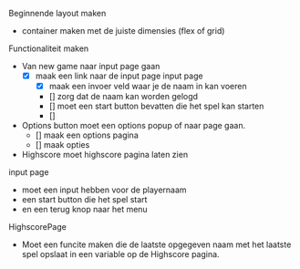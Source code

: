 Beginnende layout maken
- container maken met de juiste dimensies (flex of grid)


Functionaliteit maken
- Van new game naar input page gaan
  - [X] maak een link naar de input page
  input page
    - [X] maak een invoer veld waar je de naam in kan voeren
    - [] zorg dat de naam kan worden gelogd
    - [] moet een start button bevatten die het spel kan starten
    - [] 
- Options button moet een options popup of naar page gaan.
  - [] maak een options pagina
  - [] maak opties 
- Highscore moet highscore pagina laten zien

input page
- moet een input hebben voor de playernaam
- een start button die het spel start
- en een terug knop naar het menu


HighscorePage
- Moet een funcite maken die de laatste opgegeven naam met het laatste spel
opslaat in een variable op de Highscore pagina.
  